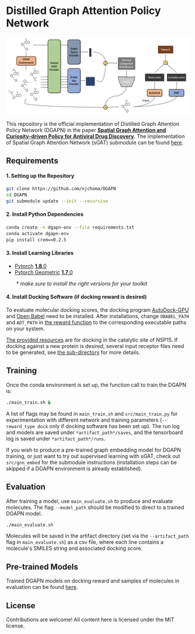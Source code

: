 # Distilled Graph Attention Policy Network
![](figure/DGAPN.png)

This repository is the official implementation of Distilled Graph Attention Policy Network (DGAPN) in the paper [**Spatial Graph Attention and Curiosity-driven Policy for Antiviral Drug Discovery**](http://arxiv.org/abs/2106.02190). The implementation of Spatial Graph Attention Network (sGAT) submodule can be found [here](https://github.com/yulun-rayn/sGAT).


## Requirements

#### 1. Setting up the Repository
```bash
git clone https://github.com/njchoma/DGAPN
cd DGAPN
git submodule update --init --recursive
```

#### 2. Install Python Dependencies
```bash
conda create -n dgapn-env --file requirements.txt
conda activate dgapn-env
pip install crem==0.2.5
```

#### 3. Install Learning Libraries
- [Pytorch](https://pytorch.org/) [**1.8**.0](https://pytorch.org/get-started/previous-versions/)
- [Pytorch Geometric](https://pytorch-geometric.readthedocs.io/en/latest/) [**1.7**.0](https://pytorch-geometric.readthedocs.io/en/1.7.0/notes/installation.html)

  \* *make sure to install the right versions for your toolkit*

#### 4. Install Docking Software (if docking reward is desired)

To evaluate molecular docking scores, the docking program [AutoDock-GPU](https://github.com/ccsb-scripps/AutoDock-GPU/wiki) and [Open Babel](https://open-babel.readthedocs.io/en/latest/Command-line_tools/babel.html) need to be installed. After installations, change `OBABEL_PATH` and `ADT_PATH` in [the reward function](src/reward/adtgpu/get_reward.py) to the corresponding executable paths on your system.

[The provided resources](src/reward/adtgpu/receptor) are for docking in the catalytic site of NSP15. If docking against a new protein is desired, several input receptor files need to be generated, see [the sub-directory](src/reward/adtgpu) for more details.


## Training

Once the conda environment is set up, the function call to train the DGAPN is:

```bash
./main_train.sh &
```

A list of flags may be found in `main_train.sh` and `src/main_train.py` for experimentation with different network and training parameters (`--reward_type dock` only if docking software has been set up). The run log and models are saved under `*artifact_path*/saves`, and the tensorboard log is saved under `*artifact_path*/runs`.

If you wish to produce a pre-trained graph embedding model for DGAPN training, or just want to try out supervised learning with sGAT, check out `src/gnn_embed` for the submodule instructions (installation steps can be skipped if a DGAPN environment is already established).

## Evaluation

After training a model, use `main_evaluate.sh` to produce and evaluate molecules. The flag `--model_path` should be modified to direct to a trained DGAPN model.

```bash
./main_evaluate.sh
```

Molecules will be saved in the artifact directory (set via the `--artifact_path` flag in `main_evaluate.sh`) as a csv file, where each line contains a molecule's SMILES string and associated docking score.

## Pre-trained Models
Trained DGAPN models on docking reward and samples of molecules in evaluation can be found [here](https://github.com/yulun-rayn/SGAnCP4ADD/tree/master/artifact/dgapn).

## License

Contributions are welcome! All content here is licensed under the MIT license.
